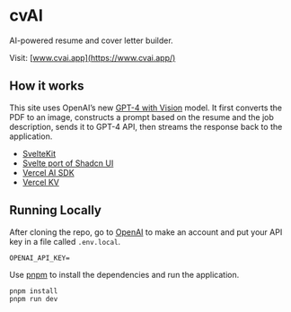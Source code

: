 # cvAI

AI-powered resume and cover letter builder.

Visit: [www.cvai.app](https://www.cvai.app/)

## How it works

This site uses OpenAI’s new [GPT-4 with Vision](https://platform.openai.com/docs/guides/vision) model.
It first converts the PDF to an image, constructs a prompt based on the resume and the job description, sends it to GPT-4 API, then streams the response back to the application.

- [SvelteKit](https://kit.svelte.dev/)
- [Svelte port of Shadcn UI](https://www.shadcn-svelte.com/)
- [Vercel AI SDK](https://sdk.vercel.ai/docs)
- [Vercel KV](https://vercel.com/storage/kv)

## Running Locally

After cloning the repo, go to [OpenAI](https://platform.openai.com/api-keys) to make an account and put your API key in a file called `.env.local`.

```
OPENAI_API_KEY=
```

Use [pnpm](https://pnpm.io/) to install the dependencies and run the application.

```bash
pnpm install
pnpm run dev
```
